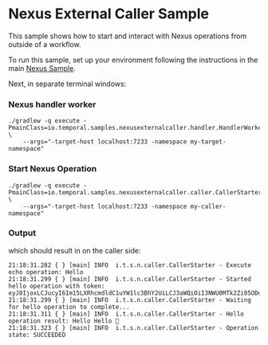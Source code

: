 # Nexus External Caller Sample

This sample shows how to start and interact with Nexus operations from outside of a workflow.

To run this sample, set up your environment following the instructions in the main [Nexus Sample](../nexus/README.md).

Next, in separate terminal windows:

### Nexus handler worker

```
./gradlew -q execute -PmainClass=io.temporal.samples.nexusexternalcaller.handler.HandlerWorker \
    --args="-target-host localhost:7233 -namespace my-target-namespace"
```

### Start Nexus Operation

```
./gradlew -q execute -PmainClass=io.temporal.samples.nexusexternalcaller.caller.CallerStarter \
    --args="-target-host localhost:7233 -namespace my-caller-namespace"
```

### Output

which should result in on the caller side:
```
21:18:31.282 { } [main] INFO  i.t.s.n.caller.CallerStarter - Execute echo operation: Hello 
21:18:31.299 { } [main] INFO  i.t.s.n.caller.CallerStarter - Started hello operation with token: eyJ0IjoxLCJucyI6Im15LXRhcmdldC1uYW1lc3BhY2UiLCJ3aWQiOiI3NWU0MTk2Zi05ODdiLTRhYzMtOTdiZS1hMjBiYjViOWZiNDUifQ 
21:18:31.299 { } [main] INFO  i.t.s.n.caller.CallerStarter - Waiting for hello operation to complete... 
21:18:31.311 { } [main] INFO  i.t.s.n.caller.CallerStarter - Hello operation result: Hello Hello 👋 
21:18:31.323 { } [main] INFO  i.t.s.n.caller.CallerStarter - Operation state: SUCCEEDED 
```
